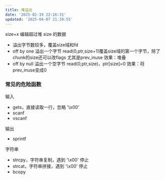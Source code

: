 ```yaml
---
title: 堆溢出
date: '2025-02-19 22:16:31'
updated: '2025-04-07 21:39:55'
---
```

size+x 编辑超过堆 size 的数据

+ 溢出字节数较多，覆盖size域和fd
+ off by one 溢出一个字节 read(0,ptr,size+1)覆盖size域的第一个字节，除了chunk的size还可以改flags 尤其是prev_inuse 效果：堆叠
+ off by null 溢出一个空字节 read(0,ptr,size)，ptr[size]=0  效果：将prev_inuse变成0

### 常见的危险函数
输入

+ gets，直接读取一行，忽略 '\x00'
+ scanf
+ vscanf

输出

+ sprintf

字符串

+ strcpy，字符串复制，遇到 '\x00' 停止
+ strcat，字符串拼接，遇到 '\x00' 停止
+ bcopy

